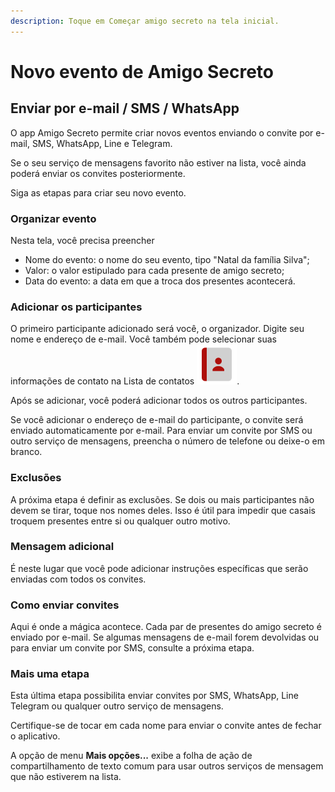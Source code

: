 ```yaml
---
description: Toque em Começar amigo secreto na tela inicial.
---
```


# Novo evento de Amigo Secreto

## Enviar por e-mail / SMS / WhatsApp

O app Amigo Secreto permite criar novos eventos enviando o convite por e-mail, SMS, WhatsApp, Line e Telegram.

Se o seu serviço de mensagens favorito não estiver na lista, você ainda poderá enviar os convites posteriormente.

Siga as etapas para criar seu novo evento.

### Organizar evento

Nesta tela, você precisa preencher

* Nome do evento: o nome do seu evento, tipo "Natal da família Silva";
* Valor: o valor estipulado para cada presente de amigo secreto;
* Data do evento: a data em que a troca dos presentes acontecerá.

### Adicionar os participantes

O primeiro participante adicionado será você, o organizador. Digite seu nome e endereço de e-mail. Você também pode selecionar suas informações de contato na Lista de contatos ![](../.gitbook/assets/ic8_contacts-2x.png).

Após se adicionar, você poderá adicionar todos os outros participantes.

Se você adicionar o endereço de e-mail do participante, o convite será enviado automaticamente por e-mail. Para enviar um convite por SMS ou outro serviço de mensagens, preencha o número de telefone ou deixe-o em branco.

### Exclusões

A próxima etapa é definir as exclusões. Se dois ou mais participantes não devem se tirar, toque nos nomes deles. Isso é útil para impedir que casais troquem presentes entre si ou qualquer outro motivo.

### Mensagem adicional

É neste lugar que você pode adicionar instruções específicas que serão enviadas com todos os convites.

### Como enviar convites

Aqui é onde a mágica acontece. Cada par de presentes do amigo secreto é enviado por e-mail. Se algumas mensagens de e-mail forem devolvidas ou para enviar um convite por SMS, consulte a próxima etapa.

### Mais uma etapa

Esta última etapa possibilita enviar convites por SMS, WhatsApp, Line Telegram ou qualquer outro serviço de mensagens.

Certifique-se de tocar em cada nome para enviar o convite antes de fechar o aplicativo.

A opção de menu **Mais opções...** exibe a folha de ação de compartilhamento de texto comum para usar outros serviços de mensagem que não estiverem na lista.

